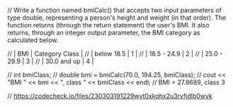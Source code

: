 // Write a function named bmiCalc() that accepts two input parameters of type double, representing a person's height and weight (in that order). The function returns (through the return statement) the user's BMI. It also returns, through an integer output parameter, the BMI category as calculated below.

// | BMI              | Category Class |
// | below 18.5   | 1                       |
// | 18.5 - 24.9    | 2                       |
// | 25.0 - 29.9    | 3                       |
// | 30.0 and up  | 4                       |

// int bmiClass;
// double bmi = bmiCalc(70.0, 194.25, bmiClass);
// cout << "BMI " << bmi << ",  class " << bmiClass << endl;
// BMI = 27.8689, class 3

// https://codecheck.io/files/230303191229wyt0xkqhx2u3rvfjdlb0wyk